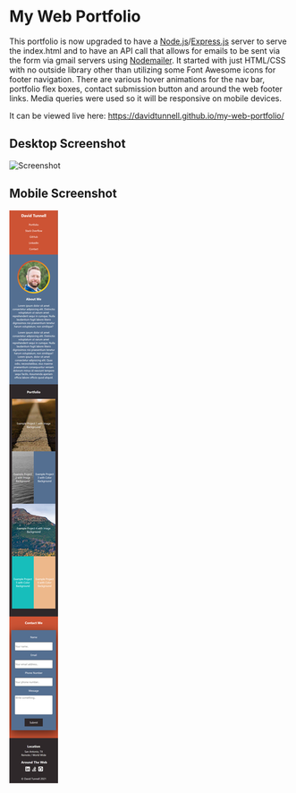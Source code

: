 # My Web Portfolio

This portfolio is now upgraded to have a [Node.js](https://nodejs.org/en/)/[Express.js](https://expressjs.com/) server to serve the index.html and to have an API call that allows for emails to be sent via the form via gmail servers using [Nodemailer](https://nodemailer.com/about/). It started with just HTML/CSS with no outside library other than utilizing some Font Awesome icons for footer navigation. There are various hover animations for the nav bar, portfolio flex boxes, contact submission button and around the web footer links. Media queries were used so it will be responsive on mobile devices.

It can be viewed live here: https://davidtunnell.github.io/my-web-portfolio/

## Desktop Screenshot

![Screenshot](./public/assets/images/web-portfolio-full-screenshot.png)

## Mobile Screenshot

![Screenshot](./public/assets/images/web-portfolio-full-screenshot-mobile.png)
